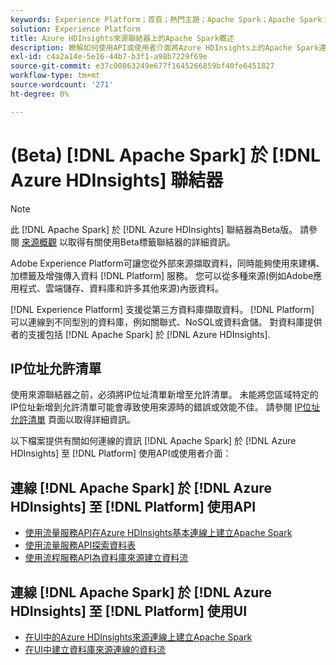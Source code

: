 ```yaml
---
keywords: Experience Platform；首頁；熱門主題；Apache Spark；Apache Spark；Azure HDInsights；Azure hdinsights
solution: Experience Platform
title: Azure HDInsights來源聯結器上的Apache Spark概述
description: 瞭解如何使用API或使用者介面將Azure HDInsights上的Apache Spark連線至Adobe Experience Platform。
exl-id: c4a2a14e-5e16-44b7-b3f1-a98b7229f69e
source-git-commit: e37c00863249e677f1645266859bf40fe6451827
workflow-type: tm+mt
source-wordcount: '271'
ht-degree: 0%

---
```


# (Beta) [!DNL Apache Spark] 於 [!DNL Azure HDInsights] 聯結器

>[!NOTE]
>
>此 [!DNL Apache Spark] 於 [!DNL Azure HDInsights] 聯結器為Beta版。 請參閱 [來源概觀](../../home.md#terms-and-conditions) 以取得有關使用Beta標籤聯結器的詳細資訊。

Adobe Experience Platform可讓您從外部來源擷取資料，同時能夠使用來建構、加標籤及增強傳入資料 [!DNL Platform] 服務。 您可以從多種來源(例如Adobe應用程式、雲端儲存、資料庫和許多其他來源)內嵌資料。

[!DNL Experience Platform] 支援從第三方資料庫擷取資料。 [!DNL Platform] 可以連線到不同型別的資料庫，例如關聯式、NoSQL或資料倉儲。 對資料庫提供者的支援包括 [!DNL Apache Spark] 於 [!DNL Azure HDInsights].

## IP位址允許清單

使用來源聯結器之前，必須將IP位址清單新增至允許清單。 未能將您區域特定的IP位址新增到允許清單可能會導致使用來源時的錯誤或效能不佳。 請參閱 [IP位址允許清單](../../ip-address-allow-list.md) 頁面以取得詳細資訊。

以下檔案提供有關如何連線的資訊 [!DNL Apache Spark] 於 [!DNL Azure HDInsights] 至 [!DNL Platform] 使用API或使用者介面：

## 連線 [!DNL Apache Spark] 於 [!DNL Azure HDInsights] 至 [!DNL Platform] 使用API

- [使用流量服務API在Azure HDInsights基本連線上建立Apache Spark](../../tutorials/api/create/databases/spark.md)
- [使用流量服務API探索資料表](../../tutorials/api/explore/tabular.md)
- [使用流程服務API為資料庫來源建立資料流](../../tutorials/api/collect/database-nosql.md)

## 連線 [!DNL Apache Spark] 於 [!DNL Azure HDInsights] 至 [!DNL Platform] 使用UI

- [在UI中的Azure HDInsights來源連線上建立Apache Spark](../../tutorials/ui/create/databases/spark.md)
- [在UI中建立資料庫來源連線的資料流](../../tutorials/ui/dataflow/databases.md)
